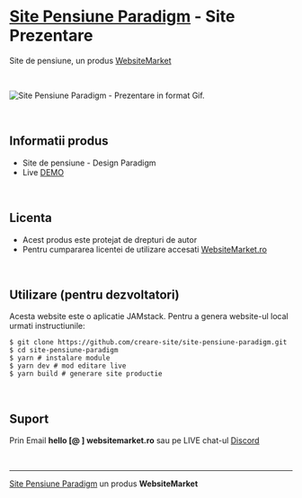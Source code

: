 ﻿# [Site Pensiune Paradigm](https://site-pensiune-paradigm.websitemarket.ro/) - Site Prezentare

Site de pensiune, un produs [WebsiteMarket](https://websitemarket.ro)

<br />

![Site Pensiune Paradigm - Prezentare in format Gif.](https://raw.githubusercontent.com/creare-site/static/master/produse/site-pensiune-paradigm-intro.gif)

<br />

## Informatii produs

- Site de pensiune - Design Paradigm
- Live [DEMO](https://site-pensiune-paradigm.websitemarket.ro)
 
<br />

## Licenta

- Acest produs este protejat de drepturi de autor
- Pentru cumpararea licentei de utilizare accesati [WebsiteMarket.ro](https://websitemarket.ro) 

<br />

## Utilizare (pentru dezvoltatori)

Acesta website este o aplicatie JAMstack. Pentru a genera website-ul local urmati instructiunile:

```
$ git clone https://github.com/creare-site/site-pensiune-paradigm.git
$ cd site-pensiune-paradigm
$ yarn # instalare module
$ yarn dev # mod editare live
$ yarn build # generare site productie
```

<br />

## Suport

Prin Email **hello [@ ] websitemarket.ro** sau pe LIVE chat-ul [Discord](https://discord.gg/MFRQmAk)

<br />

---
[Site Pensiune Paradigm](https://site-pensiune-paradigm.websitemarket.ro/) un produs **WebsiteMarket**
